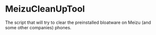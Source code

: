 # MeizuCleanUpTool
The script that will try to clear the preinstalled bloatware on Meizu (and some other companies) phones.
